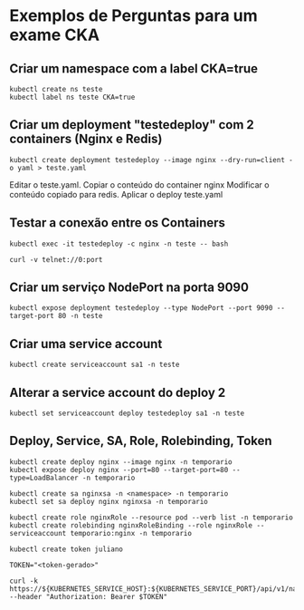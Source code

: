 # Exemplos de Perguntas para um exame CKA

## Criar um namespace com a label CKA=true
```
kubectl create ns teste 
kubectl label ns teste CKA=true
```

## Criar um deployment "testedeploy" com 2 containers (Nginx e Redis)
```
kubectl create deployment testedeploy --image nginx --dry-run=client -o yaml > teste.yaml
```
Editar o teste.yaml.
Copiar o conteúdo do container nginx 
Modificar o conteúdo copiado para redis.
Aplicar o deploy teste.yaml

## Testar a conexão entre os Containers
```
kubectl exec -it testedeploy -c nginx -n teste -- bash
```
```
curl -v telnet://0:port
```

## Criar um serviço NodePort na porta 9090
```
kubectl expose deployment testedeploy --type NodePort --port 9090 --target-port 80 -n teste
```

## Criar uma service account
```
kubectl create serviceaccount sa1 -n teste
```

## Alterar a service account do deploy 2
```
kubectl set serviceaccount deploy testedeploy sa1 -n teste
```

## Deploy, Service, SA, Role, Rolebinding, Token
```
kubectl create deploy nginx --image nginx -n temporario
kubectl expose deploy nginx --port=80 --target-port=80 --type=LoadBalancer -n temporario

kubectl create sa nginxsa -n <namespace> -n temporario
kubectl set sa deploy nginx nginxsa -n temporario

kubectl create role nginxRole --resource pod --verb list -n temporario
kubectl create rolebinding nginxRoleBinding --role nginxRole --serviceaccount temporario:nginx -n temporario

kubectl create token juliano

TOKEN="<token-gerado>"

curl -k https://${KUBERNETES_SERVICE_HOST}:${KUBERNETES_SERVICE_PORT}/api/v1/namespaces/temp/pods/ --header "Authorization: Bearer $TOKEN"
```